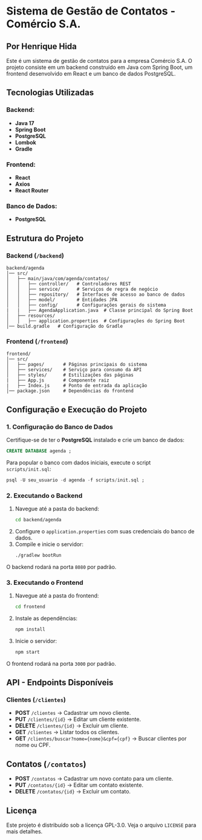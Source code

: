 # Sistema de Gestão de Contatos - Comércio S.A.
## Por Henrique Hida

Este é um sistema de gestão de contatos para a empresa Comércio S.A. O projeto consiste em um backend construído em Java com Spring Boot, um frontend desenvolvido em React e um banco de dados PostgreSQL.

## Tecnologias Utilizadas

### Backend:
- **Java 17**
- **Spring Boot**
- **PostgreSQL**
- **Lombok**
- **Gradle**

### Frontend:
- **React**
- **Axios**
- **React Router**

### Banco de Dados:
- **PostgreSQL**

## Estrutura do Projeto

### Backend (`/backend`)
```
backend/agenda
│── src/
│   ├── main/java/com/agenda/contatos/
│   │   ├── controller/   # Controladores REST
│   │   ├── service/      # Serviços de regra de negócio
│   │   ├── repository/   # Interfaces de acesso ao banco de dados
│   │   ├── model/        # Entidades JPA
│   │   ├── config/       # Configurações gerais do sistema
|   |   ├── AgendaApplication.java  # Classe principal do Spring Boot
│   ├── resources/
│   │   ├── application.properties  # Configurações do Spring Boot
│── build.gradle   # Configuração do Gradle
```

### Frontend (`/frontend`)
```
frontend/
│── src/
│   ├── pages/       # Páginas principais do sistema
│   ├── services/    # Serviço para consumo da API
│   ├── styles/      # Estilizações das páginas
|   ├── App.js       # Componente raiz
|   ├── Index.js     # Ponto de entrada da aplicação
│── package.json     # Dependências do frontend
```

## Configuração e Execução do Projeto

### 1. Configuração do Banco de Dados
Certifique-se de ter o **PostgreSQL** instalado e crie um banco de dados:
```sql
CREATE DATABASE agenda ;
```
Para popular o banco com dados iniciais, execute o script `scripts/init.sql`:
```sql
psql -U seu_usuario -d agenda -f scripts/init.sql ;
```

### 2. Executando o Backend
1. Navegue até a pasta do backend:
   ```sh
   cd backend/agenda
   ```
2. Configure o `application.properties` com suas credenciais do banco de dados.
3. Compile e inicie o servidor:
   ```sh
   ./gradlew bootRun
   ```
O backend rodará na porta `8080` por padrão.

### 3. Executando o Frontend
1. Navegue até a pasta do frontend:
   ```sh
   cd frontend
   ```
2. Instale as dependências:
   ```sh
   npm install
   ```
3. Inicie o servidor:
   ```sh
   npm start
   ```
O frontend rodará na porta `3000` por padrão.

## API - Endpoints Disponíveis

### Clientes (`/clientes`)
- **POST** `/clientes` → Cadastrar um novo cliente.
- **PUT** `/clientes/{id}` → Editar um cliente existente.
- **DELETE** `/clientes/{id}` → Excluir um cliente.
- **GET** `/clientes` → Listar todos os clientes.
- **GET** `/clientes/buscar?nome={nome}&cpf={cpf}` → Buscar clientes por nome ou CPF.

## Contatos (`/contatos`)
- **POST** `/contatos` → Cadastrar um novo contato para um cliente.
- **PUT** `/contatos/{id}` → Editar um contato existente.
- **DELETE** `/contatos/{id}` → Excluir um contato.

## Licença
Este projeto é distribuído sob a licença GPL-3.0. Veja o arquivo `LICENSE` para mais detalhes.
